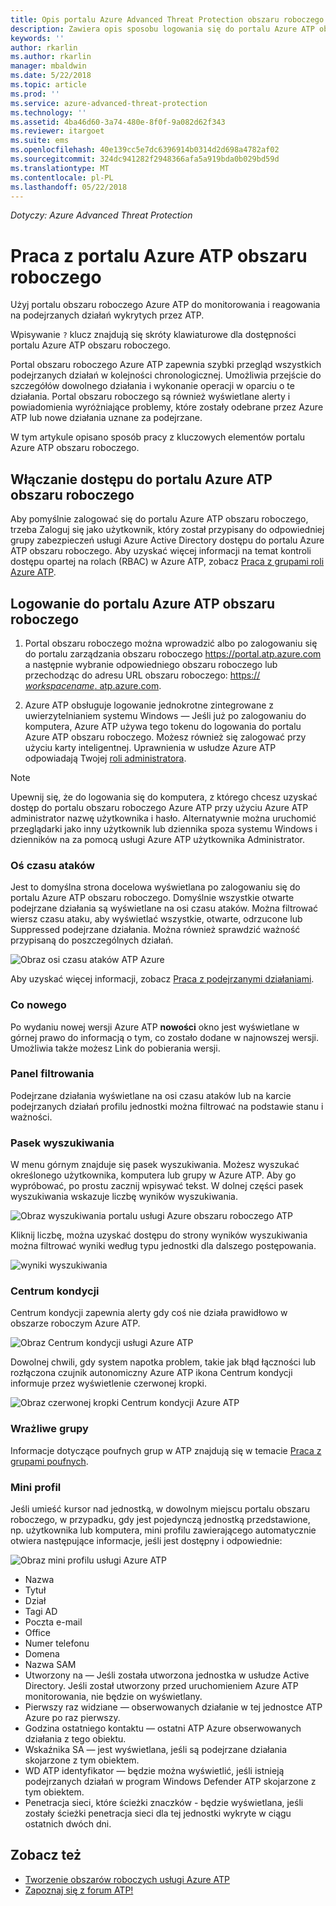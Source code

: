 ```yaml
---
title: Opis portalu Azure Advanced Threat Protection obszaru roboczego | Dokumentacja firmy Microsoft
description: Zawiera opis sposobu logowania się do portalu Azure ATP obszaru roboczego oraz składniki portalu obszaru roboczego
keywords: ''
author: rkarlin
ms.author: rkarlin
manager: mbaldwin
ms.date: 5/22/2018
ms.topic: article
ms.prod: ''
ms.service: azure-advanced-threat-protection
ms.technology: ''
ms.assetid: 4ba46d60-3a74-480e-8f0f-9a082d62f343
ms.reviewer: itargoet
ms.suite: ems
ms.openlocfilehash: 40e139cc5e7dc6396914b0314d2d698a4782af02
ms.sourcegitcommit: 324dc941282f2948366afa5a919bda0b029bd59d
ms.translationtype: MT
ms.contentlocale: pl-PL
ms.lasthandoff: 05/22/2018
---
```

*Dotyczy: Azure Advanced Threat Protection*



# <a name="working-with-the-azure-atp-workspace-portal"></a>Praca z portalu Azure ATP obszaru roboczego

Użyj portalu obszaru roboczego Azure ATP do monitorowania i reagowania na podejrzanych działań wykrytych przez ATP.

Wpisywanie `?` klucz znajdują się skróty klawiaturowe dla dostępności portalu Azure ATP obszaru roboczego. 

Portal obszaru roboczego Azure ATP zapewnia szybki przegląd wszystkich podejrzanych działań w kolejności chronologicznej. Umożliwia przejście do szczegółów dowolnego działania i wykonanie operacji w oparciu o te działania. Portal obszaru roboczego są również wyświetlane alerty i powiadomienia wyróżniające problemy, które zostały odebrane przez Azure ATP lub nowe działania uznane za podejrzane.

W tym artykule opisano sposób pracy z kluczowych elementów portalu Azure ATP obszaru roboczego.


## <a name="enabling-access-to-the-azure-atp-workspace-portal"></a>Włączanie dostępu do portalu Azure ATP obszaru roboczego
Aby pomyślnie zalogować się do portalu Azure ATP obszaru roboczego, trzeba Zaloguj się jako użytkownik, który został przypisany do odpowiedniej grupy zabezpieczeń usługi Azure Active Directory dostępu do portalu Azure ATP obszaru roboczego. Aby uzyskać więcej informacji na temat kontroli dostępu opartej na rolach (RBAC) w Azure ATP, zobacz [Praca z grupami roli Azure ATP](atp-role-groups.md).

## <a name="logging-into-the-azure-atp-workspace-portal"></a>Logowanie do portalu Azure ATP obszaru roboczego

1. Portal obszaru roboczego można wprowadzić albo po zalogowaniu się do portalu zarządzania obszaru roboczego [ https://portal.atp.azure.com ](https://portal.atp.azure.com) a następnie wybranie odpowiedniego obszaru roboczego lub przechodząc do adresu URL obszaru roboczego: [https:// *workspacename*. atp.azure.com](https://*workspacename*.atp.azure.com).


2.  Azure ATP obsługuje logowanie jednokrotne zintegrowane z uwierzytelnianiem systemu Windows — Jeśli już po zalogowaniu do komputera, Azure ATP używa tego tokenu do logowania do portalu Azure ATP obszaru roboczego. Możesz również się zalogować przy użyciu karty inteligentnej. Uprawnienia w usłudze Azure ATP odpowiadają Twojej [roli administratora](atp-role-groups.md).

 > [!NOTE]
 > Upewnij się, że do logowania się do komputera, z którego chcesz uzyskać dostęp do portalu obszaru roboczego Azure ATP przy użyciu Azure ATP administrator nazwę użytkownika i hasło. Alternatywnie można uruchomić przeglądarki jako inny użytkownik lub dziennika spoza systemu Windows i dzienników na za pomocą usługi Azure ATP użytkownika Administrator. 


### <a name="attack-time-line"></a>Oś czasu ataków

Jest to domyślna strona docelowa wyświetlana po zalogowaniu się do portalu Azure ATP obszaru roboczego. Domyślnie wszystkie otwarte podejrzane działania są wyświetlane na osi czasu ataków. Można filtrować wiersz czasu ataku, aby wyświetlać wszystkie, otwarte, odrzucone lub Suppressed podejrzane działania. Można również sprawdzić ważność przypisaną do poszczególnych działań.

![Obraz osi czasu ataków ATP Azure](media/atp-sa-timeline.png)

Aby uzyskać więcej informacji, zobacz [Praca z podejrzanymi działaniami](working-with-suspicious-activities.md).

### <a name="whats-new"></a>Co nowego

Po wydaniu nowej wersji Azure ATP **nowości** okno jest wyświetlane w górnej prawo do informacją o tym, co zostało dodane w najnowszej wersji. Umożliwia także możesz Link do pobierania wersji.

### <a name="filtering-panel"></a>Panel filtrowania

Podejrzane działania wyświetlane na osi czasu ataków lub na karcie podejrzanych działań profilu jednostki można filtrować na podstawie stanu i ważności.

### Pasek wyszukiwania <a name="search-bar"></a>

W menu górnym znajduje się pasek wyszukiwania. Możesz wyszukać określonego użytkownika, komputera lub grupy w Azure ATP. Aby go wypróbować, po prostu zacznij wpisywać tekst. W dolnej części pasek wyszukiwania wskazuje liczbę wyników wyszukiwania. 

![Obraz wyszukiwania portalu usługi Azure obszaru roboczego ATP](media/atp-workspace-portal-search.png)

Kliknij liczbę, można uzyskać dostępu do strony wyników wyszukiwania można filtrować wyniki według typu jednostki dla dalszego postępowania.

![wyniki wyszukiwania](media/search-results.png)

### <a name="health-center"></a>Centrum kondycji

Centrum kondycji zapewnia alerty gdy coś nie działa prawidłowo w obszarze roboczym Azure ATP.

![Obraz Centrum kondycji usługi Azure ATP](media/atp-health-issue.png)

Dowolnej chwili, gdy system napotka problem, takie jak błąd łączności lub rozłączona czujnik autonomiczny Azure ATP ikona Centrum kondycji informuje przez wyświetlenie czerwonej kropki. 

![Obraz czerwonej kropki Centrum kondycji Azure ATP](media/atp-health-bar.png)

### <a name="sensitive-groups"></a>Wrażliwe grupy

Informacje dotyczące poufnych grup w ATP znajdują się w temacie [Praca z grupami poufnych](sensitive-accounts.md).

### <a name="mini-profile"></a>Mini profil

Jeśli umieść kursor nad jednostką, w dowolnym miejscu portalu obszaru roboczego, w przypadku, gdy jest pojedynczą jednostką przedstawione, np. użytkownika lub komputera, mini profilu zawierającego automatycznie otwiera następujące informacje, jeśli jest dostępny i odpowiednie:

![Obraz mini profilu usługi Azure ATP](media/atp-mini-profile.png)

- Nazwa
- Tytuł
- Dział
- Tagi AD
- Poczta e-mail
- Office
- Numer telefonu
- Domena
- Nazwa SAM
- Utworzony na — Jeśli została utworzona jednostka w usłudze Active Directory. Jeśli został utworzony przed uruchomieniem Azure ATP monitorowania, nie będzie on wyświetlany.
- Pierwszy raz widziane — obserwowanych działanie w tej jednostce ATP Azure po raz pierwszy.
- Godzina ostatniego kontaktu — ostatni ATP Azure obserwowanych działania z tego obiektu.
- Wskaźnika SA — jest wyświetlana, jeśli są podejrzane działania skojarzone z tym obiektem.
- WD ATP identyfikator — będzie można wyświetlić, jeśli istnieją podejrzanych działań w program Windows Defender ATP skojarzone z tym obiektem.
- Penetracja sieci, które ścieżki znaczków - będzie wyświetlana, jeśli zostały ścieżki penetracja sieci dla tej jednostki wykryte w ciągu ostatnich dwóch dni.


## <a name="see-also"></a>Zobacz też

- [Tworzenie obszarów roboczych usługi Azure ATP](install-atp-step1.md)
- [Zapoznaj się z forum ATP!](https://aka.ms/azureatpcommunity)